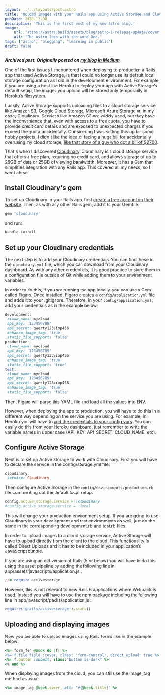 ```yaml
---
layout: ../../layouts/post.astro
title: 'Upload images with your Rails app using Active Storage and Cloudinary'
pubDate: 2020-12-08
description: 'This is the first post of my new Astro blog.'
image:
    url: 'https://astro.build/assets/blog/astro-1-release-update/cover.jpeg' 
    alt: 'The Astro logo with the word One.'
tags: ["astro", "blogging", "learning in public"]
draft: false
---
```

***Archived post. Originally posted on [my blog in Medium](https://medium.com/@vgmestre/upload-images-with-your-rails-app-using-active-storage-and-cloudinary-ecf31c5ba999)***

One of the first issues I encountered when deploying to production a Rails app that used Active Storage, is that I could no longer use its default local storage configuration as I did in the development environment. For example, if you are using a host like Heroku to deploy your app with Active Storage’s default setup, the images you upload will be stored only temporarily in Heroku’s filesystem.

Luckily, Active Storage supports uploading files to a cloud storage service like Amazon S3, Google Cloud Storage, Microsoft Azure Storage or, in my case, Cloudinary. Services like Amazon S3 are widely used, but they have the inconvenience that, even with access to a free quota, you have to provide credit card details and are exposed to unexpected charges if you exceed the quota accidentally. Considering I was setting this up for some hobby projects, I didn't like the idea of facing a huge bill for accidentally overusing my cloud storage, [like that story of a guy who got a bill of $2700](https://chrisshort.net/the-aws-bill-heard-around-the-world/).

That's when I discovered [Cloudinary](https://cloudinary.com/invites/lpov9zyyucivvxsnalc5/vn6ewqntof8rnbjaoypb?t=default). Cloudinary is a cloud storage service that offers a free plan, requiring no credit card, and allows storage of up to 25GB of data or 25GB of viewing bandwidth. Moreover, it has a Gem that simplifies integration with any Rails app. This covered all my needs, so I went ahead.

## Install Cloudinary's gem

To set up Cloudinary in your Rails app, first [create a free account on their website](https://cloudinary.com/invites/lpov9zyyucivvxsnalc5/vn6ewqntof8rnbjaoypb?t=default). Then, as with any other Rails gem, add it to your Gemfile:

```ruby
gem 'cloudinary'
```

and run:
```ruby
bundle install
```

## Set up your Cloudinary credentials
The next step is to add your Cloudinary credentials. You can find these in the `cloudinary.yml` file, which you can download from your Cloudinary dashboard. As with any other credentials, it is good practice to store them in a configuration file outside of Git while adding them to your environment variables.

In order to do this, if you are running the app locally, you can use a Gem called Figaro. Once installed, Figaro creates a `config/application.yml` file and adds it to your .gitignore. Therefore, in your `config/application.yml`, add your credentials as in the example below:

```ruby
development:
 cloud_name: mycloud
 api_key: '123456789'
 api_secret: qwerty123uiop456
 enhance_image_tag: 'true'
 static_file_support: 'false'
production:
 cloud_name: mycloud
 api_key: '123456789'
 api_secret: qwerty123uiop456
 enhance_image_tag: 'true'
 static_file_support: 'true'
test:
 cloud_name: mycloud
 api_key: '123456789'
 api_secret: qwerty123uiop456
 enhance_image_tag: 'true'
 static_file_support: 'false'
```

Then, Figaro will parse this YAML file and load all the values into ENV.

However, when deploying the app to production, you will have to do this in a different way depending on the service you are using. For example, in Heroku you will have to [add the credentials to your config vars](https://devcenter.heroku.com/articles/config-vars). You can easily do this from your Heroku dashboard, just remember to write the variable names in upper case (API_KEY, API_SECRET, CLOUD_NAME, etc).

## Configure Active Storage
Next is to set up Active Storage to work with Cloudinary. First you will have to declare the service in the config/storage.yml file:

```ruby
cloudinary:
 service: Cloudinary
 ```

 Then configure Active Storage in the `config/environments/production.rb` file commenting out the default local setup:

 ```ruby
 config.active_storage.service = :cloudinary
#config.active_storage.service = :local
```

This will change your production environment setup. If you are going to use Cloudinary in your development and test environments as well, just do the same in the corresponding development.rb and test.rb files.

In order to upload images to a cloud storage service, Active Storage will have to upload directly from the client to the cloud. This functionality is called Direct Uploads and it has to be included in your application’s JavaScript bundle.

If you are using an old version of Rails (5 or below) you will have to do this using the asset pipeline by adding the following line in app/assets/javascripts/application.js :

```ruby
//= require activestorage
```

However, this is not relevant to new Rails 6 applications where Webpack is used. Instead you will have to use the npm package including the following line in app/javascript/packs/application.js :

```ruby
require("@rails/activestorage").start()
```

## Uploading and displaying images

Now you are able to upload images using Rails forms like in the example below:

```ruby
<%= form_for @book do |f| %>
<%= f.file_field :cover, class: 'form-control', direct_upload: true %>
<%= f.button :submit, class:"button is-dark" %>
<% end %>
```

When displaying images from the cloud, you can still use the image_tag method as usual:

```ruby
<%= image_tag @book.cover, alt: "#{@book.title}" %>
```
